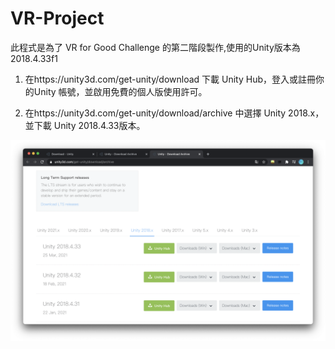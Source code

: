 # VR-Project
此程式是為了 VR for Good Challenge 的第二階段製作,使用的Unity版本為 2018.4.33f1

1.  在https://unity3d.com/get-unity/download 下載 Unity Hub，登入或註冊你的Unity 帳號，並啟用免費的個人版使用許可。

2. 在https://unity3d.com/get-unity/download/archive 中選擇 Unity 2018.x，並下載 Unity 2018.4.33版本。

![image 1](https://github.com/beep-boop-coder/VR-Project/blob/main/README-images/image-1.png?raw=true)